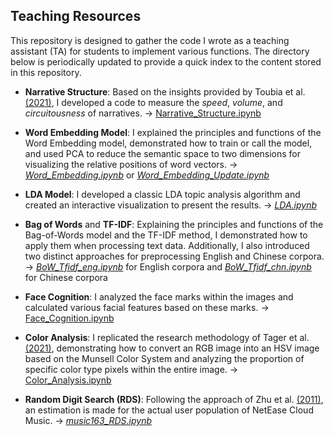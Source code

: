## Teaching Resources

This repository is designed to gather the code I wrote as a teaching assistant (TA) for students to implement various functions. The directory below is periodically updated to provide a quick index to the content stored in this repository.

- **Narrative Structure**: Based on the insights provided by Toubia et al. [(2021)](https://doi.org/10.1073/pnas.2011695118), I developed a code to measure the _speed_, _volume_, and _circuitousness_ of narratives. -> [Narrative_Structure.ipynb](https://github.com/sun-yixiao/teaching/blob/main/Narrative_Structure.ipynb)

- **Word Embedding Model**: I explained the principles and functions of the Word Embedding model, demonstrated how to train or call the model, and used PCA to reduce the semantic space to two dimensions for visualizing the relative positions of word vectors. -> [_Word_Embedding.ipynb_](https://github.com/sun-yixiao/teaching/blob/main/Word_Embedding.ipynb) or [_Word_Embedding_Update.ipynb_](https://github.com/sun-yixiao/teaching/blob/main/Word_Embeeding_Update.ipynb)

- **LDA Model**: I developed a classic LDA topic analysis algorithm and created an interactive visualization to present the results. -> [_LDA.ipynb_](https://github.com/sun-yixiao/teaching/blob/main/LDA.ipynb)

- **Bag of Words** and **TF-IDF**: Explaining the principles and functions of the Bag-of-Words model and the TF-IDF method, I demonstrated how to apply them when processing text data. Additionally, I also introduced two distinct approaches for preprocessing English and Chinese corpora. -> [_BoW_Tfidf_eng.ipynb_](https://github.com/sun-yixiao/teaching/blob/main/BoW_Tfidf_eng.ipynb) for English corpora and [_BoW_Tfidf_chn.ipynb_](https://github.com/sun-yixiao/teaching/blob/main/BoW_Tfidf_chn.ipynb) for Chinese corpora

- **Face Cognition**: I analyzed the face marks within the images and calculated various facial features based on these marks. -> [Face_Cognition.ipynb](https://github.com/sun-yixiao/teaching/blob/main/Face_Cognition.ipynb)

- **Color Analysis**: I replicated the research methodology of Tager et al. [(2021)](https://doi.org/10.1002/col.22638), demonstrating how to convert an RGB image into an HSV image based on the Munsell Color System and analyzing the proportion of specific color type pixels within the entire image. -> [Color_Analysis.ipynb](https://github.com/sun-yixiao/teaching/blob/main/Color_Analysis.ipynb)

- **Random Digit Search (RDS)**: Following the approach of Zhu et al. [(2011)](https://doi.org/10.1177/0894439310382512), an estimation is made for the actual user population of NetEase Cloud Music. -> [_music163_RDS.ipynb_](https://github.com/sun-yixiao/teaching/blob/main/music163_RDS.ipynb)
